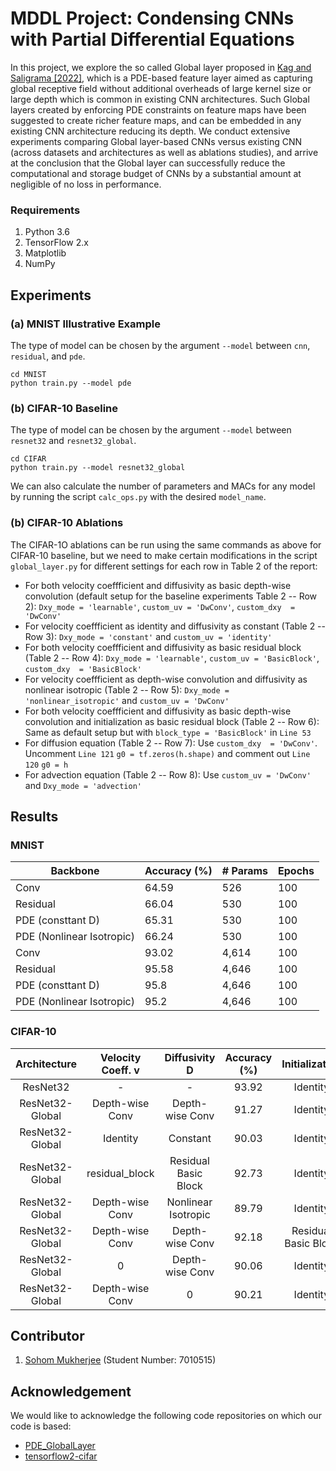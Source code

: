 # MDDL Project: Condensing CNNs with Partial Differential Equations

In this project, we explore the so called Global layer proposed in [Kag and Saligrama [2022]](https://openaccess.thecvf.com/content/CVPR2022/papers/Kag_Condensing_CNNs_With_Partial_Differential_Equations_CVPR_2022_paper.pdf), which is a PDE-based feature layer aimed as capturing global receptive field without additional overheads of large kernel size or large depth which is common in existing CNN architectures. Such Global layers created by enforcing PDE constraints on feature maps have been suggested to create richer feature maps, and can be embedded in any existing CNN architecture reducing its depth. We conduct extensive experiments comparing Global layer-based CNNs versus existing CNN (across datasets and architectures as well as ablations studies), and arrive at the conclusion that the Global layer can successfully reduce the computational and storage budget of CNNs by a substantial amount at negligible of no loss in performance.

### Requirements
1. Python 3.6
2. TensorFlow 2.x
2. Matplotlib
3. NumPy

## Experiments

### (a) MNIST Illustrative Example
The type of model can be chosen by the argument `--model` between `cnn`, `residual`, and `pde`.
```
cd MNIST
python train.py --model pde
```

### (b) CIFAR-10 Baseline
The type of model can be chosen by the argument `--model` between `resnet32` and `resnet32_global`.
```
cd CIFAR
python train.py --model resnet32_global
```
We can also calculate the number of parameters and MACs for any model by running the script `calc_ops.py` with the desired `model_name`.

### (b) CIFAR-10 Ablations
The CIFAR-1O ablations can be run using the same commands as above for CIFAR-10 baseline, but we need to make certain modifications in the script `global_layer.py` for different settings for each row in Table 2 of the report: 

- For both velocity coeffficient and diffusivity as basic depth-wise convolution (default setup for the baseline experiments Table 2 -- Row 2): `Dxy_mode = 'learnable'`, `custom_uv = 'DwConv'`, `custom_dxy  = 'DwConv'`
- For velocity coeffficient as identity and diffusivity as constant (Table 2 -- Row 3): `Dxy_mode = 'constant'` and `custom_uv = 'identity'`
- For both velocity coeffficient and diffusivity as basic residual block (Table 2 -- Row 4): `Dxy_mode = 'learnable'`, `custom_uv = 'BasicBlock'`, `custom_dxy  = 'BasicBlock'`
- For velocity coeffficient as depth-wise convolution and diffusivity as nonlinear isotropic (Table 2 -- Row 5): `Dxy_mode = 'nonlinear_isotropic'` and `custom_uv = 'DwConv'`
- For both velocity coeffficient and diffusivity as basic depth-wise convolution and initialization as basic residual block (Table 2 -- Row 6): Same as default setup but with `block_type = 'BasicBlock'` in `Line 53`
- For diffusion equation (Table 2 -- Row 7): Use `custom_dxy  = 'DwConv'`. Uncomment `Line 121` `g0 = tf.zeros(h.shape)` and comment out `Line 120` `g0 = h`
- For advection equation (Table 2 -- Row 8): Use `custom_uv = 'DwConv'` and `Dxy_mode = 'advection'`




## Results

### MNIST
| **Backbone**              | **Accuracy (\%)** | **# Params** | **Epochs** |
|---------------------------|-------------------|--------------|------------|
| Conv                      |             64.59 |          526 |        100 |
| Residual                  |             66.04 |          530 |        100 |
| PDE (consttant D)         |             65.31 |          530 |        100 |
| PDE (Nonlinear Isotropic) |             66.24 |          530 |        100 |
| Conv                      |             93.02 |        4,614 |        100 |
| Residual                  |             95.58 |        4,646 |        100 |
| PDE (consttant D)         |              95.8 |        4,646 |        100 |
| PDE (Nonlinear Isotropic) |              95.2 |        4,646 |        100 |

### CIFAR-10
| **Architecture** | **Velocity Coeff. v** |   **Diffusivity D**  | **Accuracy (\%)** |  **Initialization**  |    **# Params**    | **# MACs** |
|:----------------:|:---------------------:|:--------------------:|:-----------------:|:--------------------:|:------------------:|:----------:|
|     ResNet32     |           -           |           -          |       93.92       |       Identity       |        844K        |     75M    |
|  ResNet32-Global |    Depth-wise Conv    |    Depth-wise Conv   |       91.27       |       Identity       |        163K        |     16M    |
|  ResNet32-Global |        Identity       |       Constant       |       90.03       |       Identity       |        158K        |     14M    |
|  ResNet32-Global |     residual_block    | Residual Basic Block |       92.73       |       Identity       |        550K        |     72M    |
|  ResNet32-Global |    Depth-wise Conv    |  Nonlinear Isotropic |       89.79       |       Identity       |        160K        |     16M    |
|  ResNet32-Global |    Depth-wise Conv    |    Depth-wise Conv   |       92.18       | Residual Basic Block |        261K        |     30M    |
|  ResNet32-Global |           0           |    Depth-wise Conv   |       90.06       |       Identity       | Diffusion Equation |            |
|  ResNet32-Global |    Depth-wise Conv    |           0          |       90.21       |       Identity       | Advection Equation |            |


## Contributor
1. [Sohom Mukherjee](https://github.com/mukherjeesohom) (Student Number: 7010515)


## Acknowledgement
We would like to acknowledge the following code repositories on which our code is based:

- [PDE_GlobalLayer](https://github.com/anilkagak2/PDE_GlobalLayer)
- [tensorflow2-cifar](https://github.com/lionelmessi6410/tensorflow2-cifar)
